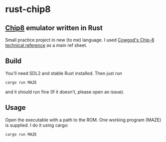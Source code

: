 # rust-chip8
## [Chip8](https://en.wikipedia.org/wiki/CHIP-8) emulator written in Rust
Small practice project in new (to me) language.
I used [Cowgod's Chip-8 technical reference](http://devernay.free.fr/hacks/chip8/C8TECH10.HTM) as a main ref sheet.
## Build
You'll need SDL2 and stable Rust installed. Then just run 
```
cargo run MAZE
```
and it should run fine (If it doesn't, please open an issue).
## Usage
Open the executable with a path to the ROM. One working program (MAZE) is supplied.
I do it using cargo:
```
cargo run MAZE
```
